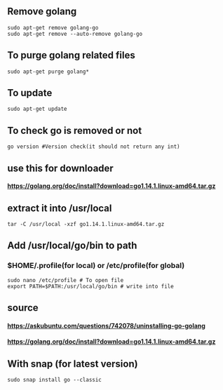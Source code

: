 ## Remove golang 
```
sudo apt-get remove golang-go
sudo apt-get remove --auto-remove golang-go
```

## To purge golang related files
```
sudo apt-get purge golang*
```
## To update
```
sudo apt-get update
```
## To check go is removed or not
```
go version #Version check(it should not return any int)
```

## use this for downloader
#### https://golang.org/doc/install?download=go1.14.1.linux-amd64.tar.gz

## extract it into /usr/local
```
tar -C /usr/local -xzf go1.14.1.linux-amd64.tar.gz
```
## Add /usr/local/go/bin to path
### $HOME/.profile(for local) or /etc/profile(for global)
```
sudo nano /etc/profile # To open file
export PATH=$PATH:/usr/local/go/bin # write into file
```
## source
#### https://askubuntu.com/questions/742078/uninstalling-go-golang
#### https://golang.org/doc/install?download=go1.14.1.linux-amd64.tar.gz


## With snap (for latest version)
```
sudo snap install go --classic
```
